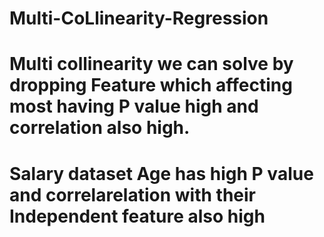 # Multi-CoLlinearity-Regression
# Multi collinearity we can solve by dropping Feature which affecting most having  P value high and correlation also high.
# Salary dataset Age has high P value and correlarelation with their Independent feature also high 
